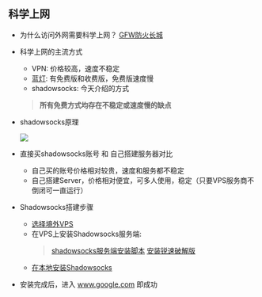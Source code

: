 ## 科学上网

- 为什么访问外网需要科学上网？
    [GFW防火长城](https://zh.wikipedia.org/wiki/%E9%98%B2%E7%81%AB%E9%95%BF%E5%9F%8E)

- 科学上网的主流方式
    - VPN: 价格较高，速度不稳定
    - [蓝灯](https://getlantern.org/zh_CN/index.html): 有免费版和收费版，免费版速度慢
    - shadowsocks: 今天介绍的方式
    > **所有免费方式均存在不稳定或速度慢的缺点**

- shadowsocks原理
    
    ![](https://bingtaoli.github.io/2016/11/23/shadowsocks%E5%AE%9E%E7%8E%B0%E5%8E%9F%E7%90%86/shadowsocks.png)

- 直接买shadowsocks账号 和 自己搭建服务器对比
    - 自己买的账号价格相对较贵，速度和服务都不稳定
    - 自己搭建Server，价格相对便宜，可多人使用，稳定（只要VPS服务商不倒闭可一直运行）

- Shadowsocks搭建步骤
    - [选择境外VPS](https://www.zhujiceping.com/vps-alipay-weixin)
    - 在VPS上安装Shadowsocks服务端:
        > [shadowsocks服务端安装脚本](https://teddysun.com/486.html)
        > [安装锐速破解版](https://www.91yun.co/archives/683#)
    - [在本地安装Shadowsocks](https://github.com/search?p=1&q=shadowsocks&type=Repositories)

- 安装完成后，进入 www.google.com 即成功
